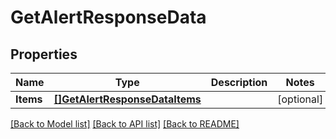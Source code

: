 # GetAlertResponseData

## Properties

Name | Type | Description | Notes
------------ | ------------- | ------------- | -------------
**Items** | [**[]GetAlertResponseDataItems**](GetAlertResponse_data_items.md) |  | [optional] 

[[Back to Model list]](../README.md#documentation-for-models) [[Back to API list]](../README.md#documentation-for-api-endpoints) [[Back to README]](../README.md)


